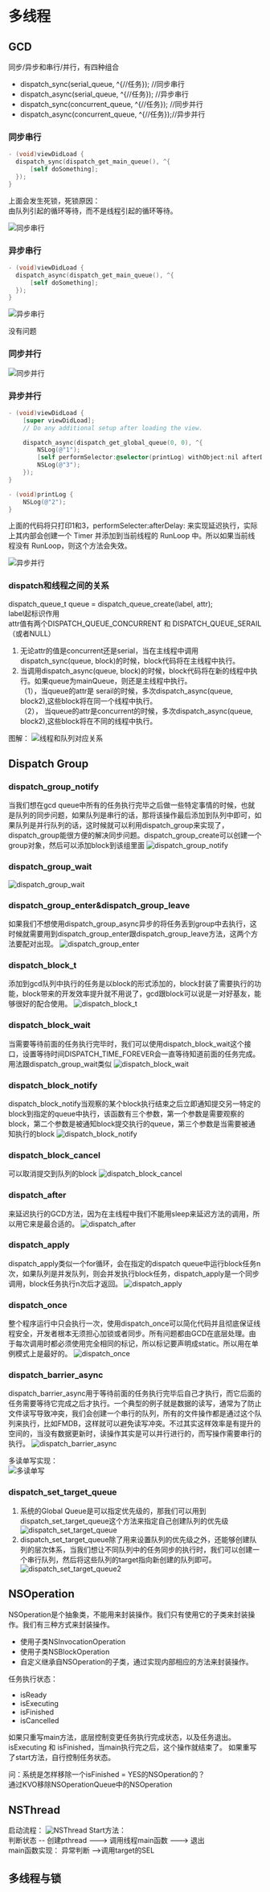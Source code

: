 # 多线程

## GCD

同步/异步和串行/并行，有四种组合

* dispatch_sync(serial_queue, ^{//任务});     //同步串行
* dispatch_async(serial_queue, ^{//任务});    //异步串行
* dispatch_sync(concurrent_queue, ^{//任务}); //同步并行
* dispatch_async(concurrent_queue, ^{//任务});//异步并行

### 同步串行

```Objective-C
- (void)viewDidLoad {
  dispatch_sync(dispatch_get_main_queue(), ^{
      [self doSomething];
  });
}
```

上面会发生死锁，死锁原因：  
由队列引起的循环等待，而不是线程引起的循环等待。

![同步串行](./image/同步串行.png)

### 异步串行

```Objective-C
- (void)viewDidLoad {
  dispatch_async(dispatch_get_main_queue(), ^{
      [self doSomething];
  });
}
```

![异步串行](./image/异步串行.png)

没有问题

### 同步并行

![同步并行](./image/同步并行.png)

### 异步并行

```Objective-C
- (void)viewDidLoad {
    [super viewDidLoad];
    // Do any additional setup after loading the view.

    dispatch_async(dispatch_get_global_queue(0, 0), ^{
        NSLog(@"1");
        [self performSelector:@selector(printLog) withObject:nil afterDelay:0];
        NSLog(@"3");
    });
}

- (void)printLog {
    NSLog(@"2");
}
```

上面的代码将只打印1和3，performSelecter:afterDelay: 来实现延迟执行，实际上其内部会创建一个 Timer 并添加到当前线程的 RunLoop 中。所以如果当前线程没有 RunLoop，则这个方法会失效。

![异步并行](./image/异步并行.png)

### dispatch和线程之间的关系

dispatch_queue_t queue = dispatch_queue_create(label, attr);  
label起标识作用  
attr值有两个DISPATCH_QUEUE_CONCURRENT 和 DISPATCH_QUEUE_SERAIL（或者NULL）  

1. 无论attr的值是concurrent还是serial，当在主线程中调用dispatch_sync(queue, block)的时候，block代码将在主线程中执行。
2. 当调用dispatch_async(queue, block)的时候，block代码将在新的线程中执行。如果queue为mainQueue，则还是主线程中执行。  
（1），当queue的attr是 serail的时候，多次dispatch_async(queue, block2),这些block将在同一个线程中执行。  
（2）， 当queue的attr是concurrent的时候，多次dispatch_async(queue, block2),这些block将在不同的线程中执行。  

图解：
![线程和队列对应关系](./image/线程和队列对应关系.png)

## Dispatch Group

### dispatch_group_notify

当我们想在gcd queue中所有的任务执行完毕之后做一些特定事情的时候，也就是队列的同步问题，如果队列是串行的话，那将该操作最后添加到队列中即可，如果队列是并行队列的话，这时候就可以利用dispatch_group来实现了，dispatch_group能很方便的解决同步问题。dispatch_group_create可以创建一个group对象，然后可以添加block到该组里面
![dispatch_group_notify](./image/dispatch_group_notify.png)

### dispatch_group_wait

![dispatch_group_wait](./image/dispatch_group_wait.png)

### dispatch_group_enter&dispatch_group_leave

如果我们不想使用dispatch_group_async异步的将任务丢到group中去执行，这时候就需要用到dispatch_group_enter跟dispatch_group_leave方法，这两个方法要配对出现。
![dispatch_group_enter](./image/dispatch_group_enter.png)

### dispatch_block_t

添加到gcd队列中执行的任务是以block的形式添加的，block封装了需要执行的功能，block带来的开发效率提升就不用说了，gcd跟block可以说是一对好基友，能够很好的配合使用。
![dispatch_block_t](./image/dispatch_block_t.png)

### dispatch_block_wait

当需要等待前面的任务执行完毕时，我们可以使用dispatch_block_wait这个接口，设置等待时间DISPATCH_TIME_FOREVER会一直等待知道前面的任务完成。用法跟dispatch_group_wait类似
![dispatch_block_wait](./image/dispatch_block_wait.png)

### dispatch_block_notify

dispatch_block_notify当观察的某个block执行结束之后立即通知提交另一特定的block到指定的queue中执行，该函数有三个参数，第一个参数是需要观察的block，第二个参数是被通知block提交执行的queue，第三个参数是当需要被通知执行的block
![dispatch_block_notify](./image/dispatch_block_notify.png)

### dispatch_block_cancel

可以取消提交到队列的block
![dispatch_block_cancel](./image/dispatch_block_cancel.png)

### dispatch_after

来延迟执行的GCD方法，因为在主线程中我们不能用sleep来延迟方法的调用，所以用它来是最合适的。
![dispatch_after](./image/dispatch_after.png)

### dispatch_apply

dispatch_apply类似一个for循环，会在指定的dispatch queue中运行block任务n次，如果队列是并发队列，则会并发执行block任务，dispatch_apply是一个同步调用，block任务执行n次后才返回。
![dispatch_apply](./image/dispatch_apply.png)

### dispatch_once

整个程序运行中只会执行一次，使用dispatch_once可以简化代码并且彻底保证线程安全，开发者根本无须担心加锁或者同步。所有问题都由GCD在底层处理。由于每次调用时都必须使用完全相同的标记，所以标记要声明成static。所以用在单例模式上是最好的。
![dispatch_once](./image/dispatch_once.png)

### dispatch_barrier_async

dispatch_barrier_async用于等待前面的任务执行完毕后自己才执行，而它后面的任务需要等待它完成之后才执行。一个典型的例子就是数据的读写，通常为了防止文件读写导致冲突，我们会创建一个串行的队列，所有的文件操作都是通过这个队列来执行，比如FMDB，这样就可以避免读写冲突。不过其实这样效率是有提升的空间的，当没有数据更新时，读操作其实是可以并行进行的，而写操作需要串行的执行。
![dispatch_barrier_async](./image/dispatch_barrier_async.png)

多读单写实现：  
![多读单写](./image/多读单写.png)

### dispatch_set_target_queue

1. 系统的Global Queue是可以指定优先级的，那我们可以用到dispatch_set_target_queue这个方法来指定自己创建队列的优先级
![dispatch_set_target_queue](./image/dispatch_set_target_queue.png)
2. dispatch_set_target_queue除了用来设置队列的优先级之外，还能够创建队列的层次体系，当我们想让不同队列中的任务同步的执行时，我们可以创建一个串行队列，然后将这些队列的target指向新创建的队列即可。
![dispatch_set_target_queue2](./image/dispatch_set_target_queue2.png)

## NSOperation

NSOperation是个抽象类，不能用来封装操作。我们只有使用它的子类来封装操作。我们有三种方式来封装操作。

* 使用子类NSInvocationOperation
* 使用子类NSBlockOperation
* 自定义继承自NSOperation的子类，通过实现内部相应的方法来封装操作。

任务执行状态：

* isReady
* isExecuting
* isFinished
* isCancelled

如果只重写main方法，底层控制变更任务执行完成状态，以及任务退出。isExecuting 和 isFinished，当main执行完之后，这个操作就结束了。
如果重写了start方法，自行控制任务状态。

问：系统是怎样移除一个isFinished = YES的NSOperation的？  
通过KVO移除NSOperationQueue中的NSOperation

## NSThread

启动流程：
![NSThread](./image/NSThread.png)
Start方法：  
判断状态  --  创建pthread  --->  调用线程main函数 --->  退出  
main函数实现：
异常判断 -->调用target的SEL

## 多线程与锁

